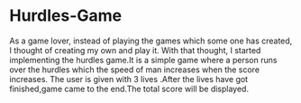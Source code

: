 # Hurdles-Game

As a game lover, instead of playing the games which some one has created, I thought of creating my own and play it. With that thought, I started implementing the hurdles game.It is a simple game where a person runs over the hurdles which the speed of man increases when the score increases.
The user is given with 3 lives .After the lives have got finished,game came to the end.The total score will be displayed.

